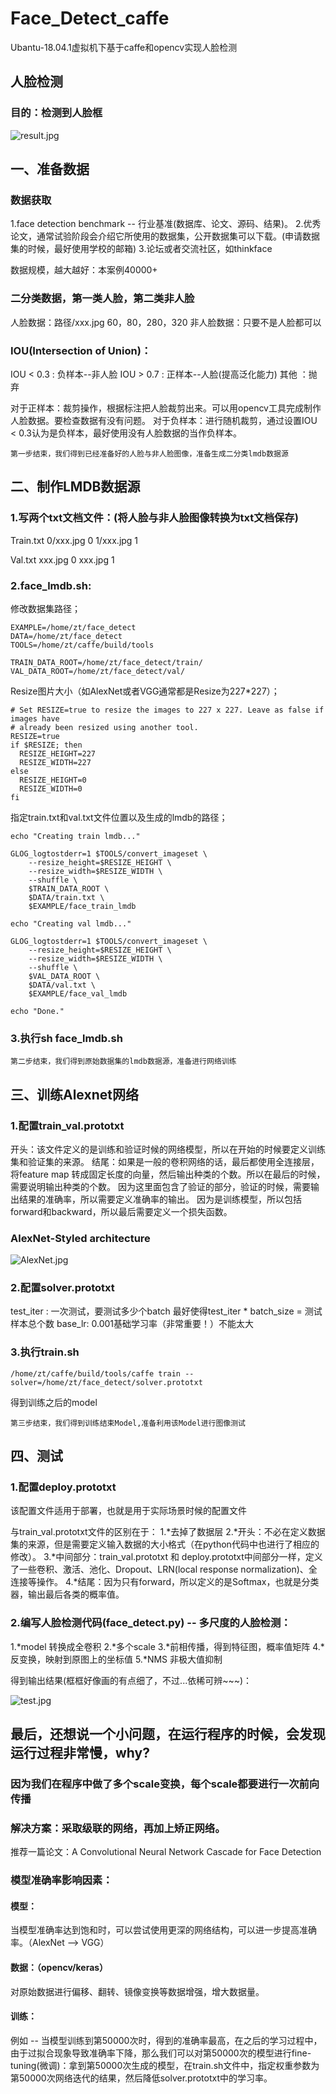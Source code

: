 # Face_Detect_caffe
Ubantu-18.04.1虚拟机下基于caffe和opencv实现人脸检测

## 人脸检测
### 目的：检测到人脸框
![result.jpg](https://github.com/ztoString/Face_Detect_caffe/raw/master/result.jpg)

## 一、准备数据
### 数据获取
1.face detection benchmark -- 行业基准(数据库、论文、源码、结果)。
2.优秀论文，通常试验阶段会介绍它所使用的数据集，公开数据集可以下载。(申请数据集的时候，最好使用学校的邮箱)
3.论坛或者交流社区，如thinkface

数据规模，越大越好：本案例40000+
### 二分类数据，第一类人脸，第二类非人脸
人脸数据：路径/xxx.jpg      60，80，280，320
非人脸数据：只要不是人脸都可以

### IOU(Intersection of Union)：
IOU < 0.3 : 负样本--非人脸
IOU > 0.7 : 正样本--人脸(提高泛化能力)
其他 ：抛弃

对于正样本：裁剪操作，根据标注把人脸裁剪出来。可以用opencv工具完成制作人脸数据。要检查数据有没有问题。
对于负样本：进行随机裁剪，通过设置IOU < 0.3认为是负样本，最好使用没有人脸数据的当作负样本。

`第一步结束，我们得到已经准备好的人脸与非人脸图像，准备生成二分类lmdb数据源`

## 二、制作LMDB数据源

### 1.写两个txt文档文件：(将人脸与非人脸图像转换为txt文档保存)

Train.txt
0/xxx.jpg 0
1/xxx.jpg 1

Val.txt
xxx.jpg 0
xxx.jpg 1

### 2.face_lmdb.sh:
修改数据集路径；
```
EXAMPLE=/home/zt/face_detect
DATA=/home/zt/face_detect
TOOLS=/home/zt/caffe/build/tools

TRAIN_DATA_ROOT=/home/zt/face_detect/train/
VAL_DATA_ROOT=/home/zt/face_detect/val/
```
Resize图片大小（如AlexNet或者VGG通常都是Resize为227*227）；
```
# Set RESIZE=true to resize the images to 227 x 227. Leave as false if images have
# already been resized using another tool.
RESIZE=true
if $RESIZE; then
  RESIZE_HEIGHT=227
  RESIZE_WIDTH=227
else
  RESIZE_HEIGHT=0
  RESIZE_WIDTH=0
fi
```
指定train.txt和val.txt文件位置以及生成的lmdb的路径；
```
echo "Creating train lmdb..."

GLOG_logtostderr=1 $TOOLS/convert_imageset \
    --resize_height=$RESIZE_HEIGHT \
    --resize_width=$RESIZE_WIDTH \
    --shuffle \
    $TRAIN_DATA_ROOT \
    $DATA/train.txt \
    $EXAMPLE/face_train_lmdb

echo "Creating val lmdb..."

GLOG_logtostderr=1 $TOOLS/convert_imageset \
    --resize_height=$RESIZE_HEIGHT \
    --resize_width=$RESIZE_WIDTH \
    --shuffle \
    $VAL_DATA_ROOT \
    $DATA/val.txt \
    $EXAMPLE/face_val_lmdb

echo "Done."
```
### 3.执行sh face_lmdb.sh

`第二步结束，我们得到原始数据集的lmdb数据源，准备进行网络训练`

## 三、训练Alexnet网络

### 1.配置train_val.prototxt
开头：该文件定义的是训练和验证时候的网络模型，所以在开始的时候要定义训练集和验证集的来源。
结尾：如果是一般的卷积网络的话，最后都使用全连接层，将feature map 转成固定长度的向量，然后输出种类的个数。所以在最后的时候，需要说明输出种类的个数。
因为这里面包含了验证的部分，验证的时候，需要输出结果的准确率，所以需要定义准确率的输出。
因为是训练模型，所以包括forward和backward，所以最后需要定义一个损失函数。


### AlexNet-Styled architecture
![AlexNet.jpg](https://github.com/ztoString/Face_Detect_caffe/raw/master/AlexNet.jpg)

### 2.配置solver.prototxt
test_iter : 一次测试，要测试多少个batch
最好使得test_iter * batch_size = 测试样本总个数
base_lr: 0.001基础学习率（非常重要！）不能太大

### 3.执行train.sh
```
/home/zt/caffe/build/tools/caffe train --solver=/home/zt/face_detect/solver.prototxt
```
得到训练之后的model

`第三步结束，我们得到训练结束Model,准备利用该Model进行图像测试`

## 四、测试
### 1.配置deploy.prototxt
该配置文件适用于部署，也就是用于实际场景时候的配置文件

与train_val.prototxt文件的区别在于：
1.*去掉了数据层
2.*开头：不必在定义数据集的来源，但是需要定义输入数据的大小格式（在python代码中也进行了相应的修改）。
3.*中间部分：train_val.prototxt 和 deploy.prototxt中间部分一样，定义了一些卷积、激活、池化、Dropout、LRN(local response normalization)、全连接等操作。
4.*结尾：因为只有forward，所以定义的是Softmax，也就是分类器，输出最后各类的概率值。

### 2.编写人脸检测代码(face_detect.py) -- 多尺度的人脸检测：
1.*model 转换成全卷积
2.*多个scale
3.*前相传播，得到特征图，概率值矩阵
4.*反变换，映射到原图上的坐标值
5.*NMS 非极大值抑制

得到输出结果(框框好像画的有点细了，不过...依稀可辨~~~)：

![test.jpg](https://github.com/ztoString/Face_Detect_caffe/raw/master/test.jpg)


## 最后，还想说一个小问题，在运行程序的时候，会发现运行过程非常慢，why?
### 因为我们在程序中做了多个scale变换，每个scale都要进行一次前向传播

### 解决方案：采取级联的网络，再加上矫正网络。
推荐一篇论文：A Convolutional Neural Network Cascade for Face Detection

### 模型准确率影响因素：
#### 模型：
当模型准确率达到饱和时，可以尝试使用更深的网络结构，可以进一步提高准确率。（AlexNet --> VGG）
#### 数据：（opencv/keras）
对原始数据进行偏移、翻转、镜像变换等数据增强，增大数据量。
#### 训练：
例如 -- 当模型训练到第50000次时，得到的准确率最高，在之后的学习过程中，由于过拟合现象导致准确率下降，那么我们可以对第50000次的模型进行fine-tuning(微调)：拿到第50000次生成的模型，在train.sh文件中，指定权重参数为第50000次网络迭代的结果，然后降低solver.prototxt中的学习率。


